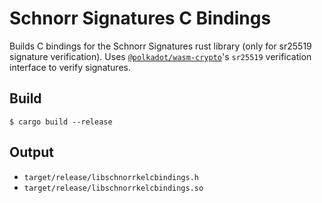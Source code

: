 # Schnorr Signatures C Bindings
Builds C bindings for the Schnorr Signatures rust library (only for sr25519 signature verification). Uses [`@polkadot/wasm-crypto`](https://github.com/polkadot-js/wasm)'s `sr25519` verification interface to verify signatures.

## Build
```ssh
$ cargo build --release
```

## Output
* `target/release/libschnorrkelcbindings.h`
* `target/release/libschnorrkelcbindings.so`
